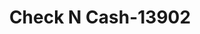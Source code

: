 ---
f_zip-code: 95037
f_state-code: CA
title: Check N Cash-13902
f_phone: 408-778-8901
f_city-only: Morgan Hill
f_address: 16985 Monterey Street Suite 324 Morgan Hill
f_location-unique-id: '13902'
slug: check-n-cash-13902
updated-on: '2024-05-30T13:46:58.046Z'
created-on: '2024-05-30T13:36:59.803Z'
published-on: '2024-05-30T13:54:32.469Z'
f_city-state: cms/city/morgan-hill-ca.md
f_company: cms/company/check-n-cash.md
f_state: cms/state/california.md
layout: '[payday-loan].html'
tags: payday-loan
---